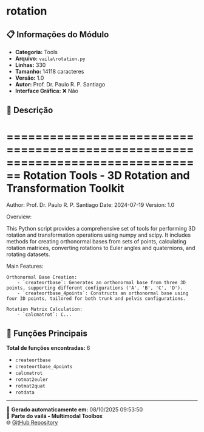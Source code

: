 # rotation

## 📋 Informações do Módulo

- **Categoria:** Tools
- **Arquivo:** `vaila\rotation.py`
- **Linhas:** 330
- **Tamanho:** 14118 caracteres
- **Versão:** 1.0
- **Autor:** Prof. Dr. Paulo R. P. Santiago
- **Interface Gráfica:** ❌ Não

## 📖 Descrição


================================================================================
Rotation Tools - 3D Rotation and Transformation Toolkit
================================================================================
Author: Prof. Dr. Paulo R. P. Santiago
Date: 2024-07-19
Version: 1.0

Overview:

This Python script provides a comprehensive set of tools for performing 3D rotation and transformation operations using numpy and scipy. It includes methods for creating orthonormal bases from sets of points, calculating rotation matrices, converting rotations to Euler angles and quaternions, and rotating datasets.

Main Features:

    Orthonormal Base Creation:
        - `createortbase`: Generates an orthonormal base from three 3D points, supporting different configurations ('A', 'B', 'C', 'D').
        - `createortbase_4points`: Constructs an orthonormal base using four 3D points, tailored for both trunk and pelvis configurations.

    Rotation Matrix Calculation:
        - `calcmatrot`: C...

## 🔧 Funções Principais

**Total de funções encontradas:** 6

- `createortbase`
- `createortbase_4points`
- `calcmatrot`
- `rotmat2euler`
- `rotmat2quat`
- `rotdata`




---

📅 **Gerado automaticamente em:** 08/10/2025 09:53:50  
🔗 **Parte do vailá - Multimodal Toolbox**  
🌐 [GitHub Repository](https://github.com/vaila-multimodaltoolbox/vaila)

